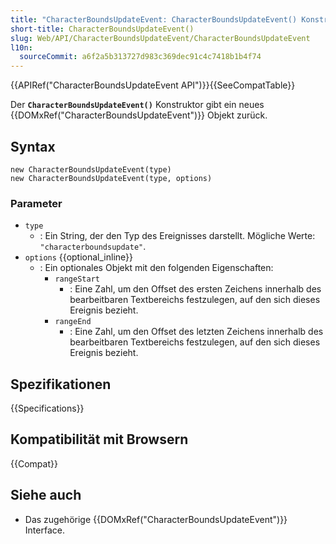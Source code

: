 ```yaml
---
title: "CharacterBoundsUpdateEvent: CharacterBoundsUpdateEvent() Konstruktor"
short-title: CharacterBoundsUpdateEvent()
slug: Web/API/CharacterBoundsUpdateEvent/CharacterBoundsUpdateEvent
l10n:
  sourceCommit: a6f2a5b313727d983c369dec91c4c7418b1b4f74
---
```


{{APIRef("CharacterBoundsUpdateEvent API")}}{{SeeCompatTable}}

Der **`CharacterBoundsUpdateEvent()`** Konstruktor gibt ein neues {{DOMxRef("CharacterBoundsUpdateEvent")}} Objekt zurück.

## Syntax

```js-nolint
new CharacterBoundsUpdateEvent(type)
new CharacterBoundsUpdateEvent(type, options)
```

### Parameter

- `type`
  - : Ein String, der den Typ des Ereignisses darstellt. Mögliche Werte: `"characterboundsupdate"`.
- `options` {{optional_inline}}
  - : Ein optionales Objekt mit den folgenden Eigenschaften:
    - `rangeStart`
      - : Eine Zahl, um den Offset des ersten Zeichens innerhalb des bearbeitbaren Textbereichs festzulegen, auf den sich dieses Ereignis bezieht.
    - `rangeEnd`
      - : Eine Zahl, um den Offset des letzten Zeichens innerhalb des bearbeitbaren Textbereichs festzulegen, auf den sich dieses Ereignis bezieht.

## Spezifikationen

{{Specifications}}

## Kompatibilität mit Browsern

{{Compat}}

## Siehe auch

- Das zugehörige {{DOMxRef("CharacterBoundsUpdateEvent")}} Interface.
